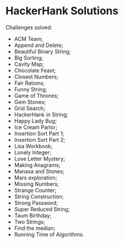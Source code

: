 # HackerHank Solutions

Challenges solved:
- ACM Team;
- Append and Delete;
- Beautiful Binary String;
- Big Sorting;
- Cavity Map;
- Chocolate Feast;
- Closest Numbers;
- Fair Rations;
- Funny String;
- Game of Thrones;
- Gem Stones;
- Grid Search;
- HackerHank in String;
- Happy Lady Bug;
- Ice Cream Parlor;
- Insertion Sort Part 1;
- Insertion Sort Part 2;
- Lisa Workbook;
- Lonely Integer;
- Love Letter Mystery;
- Making Anagrams;
- Manasa and Stones;
- Mars exploration;
- Missing Numbers;
- Strange Counter;
- String Construction;
- Strong Password;
- Super Reduced String;
- Taum Birthday;
- Two Strings;
- Find the median;
- Running Time of Algorithms.